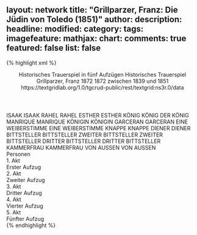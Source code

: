 layout: network
title: "Grillparzer, Franz: Die Jüdin von Toledo (1851)"
author:
description:
headline:
modified:
category:
tags:
imagefeature:
mathjax:
chart:
comments: true
featured: false
list: false
---
{% highlight xml %}
<?xml-model href="https://raw.githubusercontent.com/DLiNa/project/master/rules/lina.rnc"?><?xml-model href="https://raw.githubusercontent.com/DLiNa/project/master/rules/lina.sch"?>
<play xmlns="http://lina.digital">
  <header>
    <title>Die Jüdin von Toledo</title>
    <subtitle>Historisches Trauerspiel in fünf Aufzügen</subtitle>
    <genretitle>Historisches Trauerspiel</genretitle>
    <author>Grillparzer, Franz</author>
    <date type="print" when="1872">1872</date>
    <date type="premiere" when="1872">1872</date>
    <date type="written" when="1851">zwischen 1839 und 1851</date>
    <source>https://textgridlab.org/1.0/tgcrud-public/rest/textgrid:ns3r.0/data</source>
  </header>
  <personae>
    <character>
      <name>ISAAK</name>
      <alias xml:id="isaak">
        <name>ISAAK</name>
      </alias>
    </character>
    <character>
      <name>RAHEL</name>
      <alias xml:id="rahel">
        <name>RAHEL</name>
      </alias>
    </character>
    <character>
      <name>ESTHER</name>
      <alias xml:id="esther">
        <name>ESTHER</name>
      </alias>
    </character>
    <character>
      <name>KÖNIG</name>
      <alias xml:id="könig">
        <name>KÖNIG</name>
      </alias>
      <alias xml:id="der_könig">
        <name>DER KÖNIG</name>
      </alias>
    </character>
    <character>
      <name>MANRIQUE</name>
      <alias xml:id="manrique">
        <name>MANRIQUE</name>
      </alias>
    </character>
    <character>
      <name>KÖNIGIN</name>
      <alias xml:id="königin">
        <name>KÖNIGIN</name>
      </alias>
    </character>
    <character>
      <name>GARCERAN</name>
      <alias xml:id="garceran">
        <name>GARCERAN</name>
      </alias>
    </character>
    <character>
      <name>EINE WEIBERSTIMME</name>
      <alias xml:id="eine_weiberstimme">
        <name>EINE WEIBERSTIMME</name>
      </alias>
    </character>
    <character>
      <name>KNAPPE</name>
      <alias xml:id="knappe">
        <name>KNAPPE</name>
      </alias>
    </character>
    <character>
      <name>DIENER</name>
      <alias xml:id="diener">
        <name>DIENER</name>
      </alias>
    </character>
    <character>
      <name>BITTSTELLER</name>
      <alias xml:id="bittsteller">
        <name>BITTSTELLER</name>
      </alias>
    </character>
    <character>
      <name>ZWEITER BITTSTELLER</name>
      <alias xml:id="zweiter_bittsteller">
        <name>ZWEITER BITTSTELLER</name>
      </alias>
    </character>
    <character>
      <name>DRITTER BITTSTELLER</name>
      <alias xml:id="dritter_bittsteller">
        <name>DRITTER BITTSTELLER</name>
      </alias>
    </character>
    <character>
      <name>KAMMERFRAU</name>
      <alias xml:id="kammerfrau">
        <name>KAMMERFRAU</name>
      </alias>
    </character>
    <character>
      <name>VON AUSSEN</name>
      <alias xml:id="von_aussen">
        <name>VON AUSSEN</name>
      </alias>
    </character>
  </personae>
  <text>
    <div>
      <head>Personen</head>
    </div>
    <div>
      <head>1. Akt</head>
      <div>
        <head>Erster Aufzug</head>
        <sp who="#isaak">
          <amount n="14" unit="speech_acts"/>
          <amount n="295" unit="words"/>
          <amount n="53" unit="lines"/>
          <amount n="1555" unit="chars"/>
        </sp>
        <sp who="#rahel">
          <amount n="22" unit="speech_acts"/>
          <amount n="548" unit="words"/>
          <amount n="82" unit="lines"/>
          <amount n="2658" unit="chars"/>
        </sp>
        <sp who="#esther">
          <amount n="12" unit="speech_acts"/>
          <amount n="109" unit="words"/>
          <amount n="18" unit="lines"/>
          <amount n="549" unit="chars"/>
        </sp>
        <sp who="#könig">
          <amount n="42" unit="speech_acts"/>
          <amount n="1693" unit="words"/>
          <amount n="229" unit="lines"/>
          <amount n="8906" unit="chars"/>
        </sp>
        <sp who="#manrique">
          <amount n="9" unit="speech_acts"/>
          <amount n="208" unit="words"/>
          <amount n="30" unit="lines"/>
          <amount n="1066" unit="chars"/>
        </sp>
        <sp who="#königin">
          <amount n="4" unit="speech_acts"/>
          <amount n="21" unit="words"/>
          <amount n="4" unit="lines"/>
          <amount n="107" unit="chars"/>
        </sp>
        <sp who="#garceran">
          <amount n="13" unit="speech_acts"/>
          <amount n="233" unit="words"/>
          <amount n="34" unit="lines"/>
          <amount n="1231" unit="chars"/>
        </sp>
        <sp who="#eine_weiberstimme">
          <amount n="1" unit="speech_acts"/>
          <amount n="2" unit="words"/>
          <amount n="1" unit="lines"/>
          <amount n="8" unit="chars"/>
        </sp>
      </div>
    </div>
    <div>
      <head>2. Akt</head>
      <div>
        <head>Zweiter Aufzug</head>
        <sp who="#garceran">
          <amount n="28" unit="speech_acts"/>
          <amount n="429" unit="words"/>
          <amount n="60" unit="lines"/>
          <amount n="2216" unit="chars"/>
        </sp>
        <sp who="#knappe">
          <amount n="3" unit="speech_acts"/>
          <amount n="20" unit="words"/>
          <amount n="4" unit="lines"/>
          <amount n="116" unit="chars"/>
        </sp>
        <sp who="#könig">
          <amount n="43" unit="speech_acts"/>
          <amount n="1634" unit="words"/>
          <amount n="228" unit="lines"/>
          <amount n="8654" unit="chars"/>
        </sp>
        <sp who="#isaak">
          <amount n="9" unit="speech_acts"/>
          <amount n="270" unit="words"/>
          <amount n="37" unit="lines"/>
          <amount n="1332" unit="chars"/>
        </sp>
        <sp who="#rahel">
          <amount n="18" unit="speech_acts"/>
          <amount n="426" unit="words"/>
          <amount n="58" unit="lines"/>
          <amount n="2103" unit="chars"/>
        </sp>
        <sp who="#esther">
          <amount n="12" unit="speech_acts"/>
          <amount n="137" unit="words"/>
          <amount n="21" unit="lines"/>
          <amount n="687" unit="chars"/>
        </sp>
        <sp who="#königin">
          <amount n="3" unit="speech_acts"/>
          <amount n="75" unit="words"/>
          <amount n="9" unit="lines"/>
          <amount n="353" unit="chars"/>
        </sp>
        <sp who="#manrique">
          <amount n="6" unit="speech_acts"/>
          <amount n="90" unit="words"/>
          <amount n="13" unit="lines"/>
          <amount n="485" unit="chars"/>
        </sp>
        <sp who="#diener">
          <amount n="5" unit="speech_acts"/>
          <amount n="14" unit="words"/>
          <amount n="5" unit="lines"/>
          <amount n="84" unit="chars"/>
        </sp>
      </div>
    </div>
    <div>
      <head>3. Akt</head>
      <div>
        <head>Dritter Aufzug</head>
        <sp who="#isaak">
          <amount n="14" unit="speech_acts"/>
          <amount n="576" unit="words"/>
          <amount n="74" unit="lines"/>
          <amount n="3002" unit="chars"/>
        </sp>
        <sp who="#bittsteller">
          <amount n="1" unit="speech_acts"/>
          <amount n="4" unit="words"/>
          <amount n="1" unit="lines"/>
          <amount n="24" unit="chars"/>
        </sp>
        <sp who="#zweiter_bittsteller">
          <amount n="3" unit="speech_acts"/>
          <amount n="29" unit="words"/>
          <amount n="4" unit="lines"/>
          <amount n="146" unit="chars"/>
        </sp>
        <sp who="#dritter_bittsteller">
          <amount n="2" unit="speech_acts"/>
          <amount n="14" unit="words"/>
          <amount n="2" unit="lines"/>
          <amount n="75" unit="chars"/>
        </sp>
        <sp who="#garceran">
          <amount n="23" unit="speech_acts"/>
          <amount n="405" unit="words"/>
          <amount n="57" unit="lines"/>
          <amount n="2116" unit="chars"/>
        </sp>
        <sp who="#könig">
          <amount n="27" unit="speech_acts"/>
          <amount n="520" unit="words"/>
          <amount n="72" unit="lines"/>
          <amount n="2742" unit="chars"/>
        </sp>
        <sp who="#rahel">
          <amount n="24" unit="speech_acts"/>
          <amount n="1166" unit="words"/>
          <amount n="148" unit="lines"/>
          <amount n="6060" unit="chars"/>
        </sp>
        <sp who="#esther">
          <amount n="8" unit="speech_acts"/>
          <amount n="172" unit="words"/>
          <amount n="25" unit="lines"/>
          <amount n="918" unit="chars"/>
        </sp>
      </div>
    </div>
    <div>
      <head>4. Akt</head>
      <div>
        <head>Vierter Aufzug</head>
        <sp who="#manrique">
          <amount n="19" unit="speech_acts"/>
          <amount n="941" unit="words"/>
          <amount n="130" unit="lines"/>
          <amount n="5015" unit="chars"/>
        </sp>
        <sp who="#königin">
          <amount n="22" unit="speech_acts"/>
          <amount n="381" unit="words"/>
          <amount n="54" unit="lines"/>
          <amount n="1962" unit="chars"/>
        </sp>
        <sp who="#diener">
          <amount n="3" unit="speech_acts"/>
          <amount n="12" unit="words"/>
          <amount n="3" unit="lines"/>
          <amount n="60" unit="chars"/>
        </sp>
        <sp who="#garceran">
          <amount n="7" unit="speech_acts"/>
          <amount n="232" unit="words"/>
          <amount n="31" unit="lines"/>
          <amount n="1219" unit="chars"/>
        </sp>
        <sp who="#könig">
          <amount n="31" unit="speech_acts"/>
          <amount n="1771" unit="words"/>
          <amount n="238" unit="lines"/>
          <amount n="9416" unit="chars"/>
        </sp>
        <sp who="#kammerfrau">
          <amount n="2" unit="speech_acts"/>
          <amount n="15" unit="words"/>
          <amount n="2" unit="lines"/>
          <amount n="69" unit="chars"/>
        </sp>
        <sp who="#knappe">
          <amount n="6" unit="speech_acts"/>
          <amount n="90" unit="words"/>
          <amount n="15" unit="lines"/>
          <amount n="489" unit="chars"/>
        </sp>
      </div>
    </div>
    <div>
      <head>5. Akt</head>
      <div>
        <head>Fünfter Aufzug</head>
        <sp who="#von_aussen">
          <amount n="1" unit="speech_acts"/>
          <amount n="9" unit="words"/>
          <amount n="3" unit="lines"/>
          <amount n="40" unit="chars"/>
        </sp>
        <sp who="#isaak">
          <amount n="12" unit="speech_acts"/>
          <amount n="224" unit="words"/>
          <amount n="30" unit="lines"/>
          <amount n="1111" unit="chars"/>
        </sp>
        <sp who="#esther">
          <amount n="18" unit="speech_acts"/>
          <amount n="713" unit="words"/>
          <amount n="97" unit="lines"/>
          <amount n="3871" unit="chars"/>
        </sp>
        <sp who="#könig">
          <amount n="20" unit="speech_acts"/>
          <amount n="1614" unit="words"/>
          <amount n="209" unit="lines"/>
          <amount n="8486" unit="chars"/>
        </sp>
        <sp who="#der_könig">
          <amount n="1" unit="speech_acts"/>
          <amount n="12" unit="words"/>
          <amount n="2" unit="lines"/>
          <amount n="59" unit="chars"/>
        </sp>
        <sp who="#manrique">
          <amount n="10" unit="speech_acts"/>
          <amount n="325" unit="words"/>
          <amount n="44" unit="lines"/>
          <amount n="1737" unit="chars"/>
        </sp>
        <sp who="#königin">
          <amount n="6" unit="speech_acts"/>
          <amount n="32" unit="words"/>
          <amount n="6" unit="lines"/>
          <amount n="161" unit="chars"/>
        </sp>
        <sp who="#garceran">
          <amount n="9" unit="speech_acts"/>
          <amount n="64" unit="words"/>
          <amount n="11" unit="lines"/>
          <amount n="313" unit="chars"/>
        </sp>
      </div>
    </div>
  </text>
</play>
{% endhighlight %}